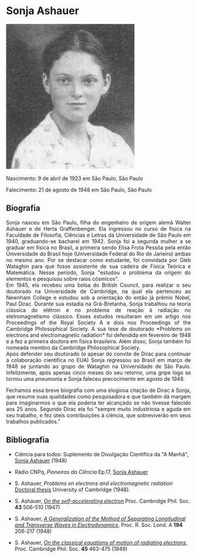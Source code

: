# Sonja Ashauer

![](files/sonja_01.jpg)

Nascimento: 9 de abril de 1923 em São Paulo, São Paulo

Falecimento: 21 de agosto de 1948 em São Paulo, São Paulo

## Biografia

<div style="text-align: justify">
Sonja nasceu em São Paulo, filha do engenheiro de origem alemã Walter Ashauer 
e de Herta Graffenbenger. Ela ingressou no curso de física na Faculdade de Filosofia, 
Ciências e Letras da Universidade de São Paulo em 1940, graduando-se bacharel em 1942.
Sonja foi a segunda mulher a se graduar em física no Brasil, a primeira sendo Elisa 
Frota Pessôa pela então Universidade do Brasil hoje (Universidade Federal do Rio de Janeiro)
ambas no mesmo ano. Por se destacar como estudante, foi convidada por Gleb Wataghin 
para que fosse assistente de sua cadeira de Física Teórica e Matemática. Nesse período, 
Sonja "estudou o problema da origem do elementos e pesquisou sobre raios cósmicos".
</div>

<div style="text-align: justify">
Em 1945, ela recebeu uma bolsa do British Council, para realizar o seu doutorado 
na Universidade de Cambridge, na qual ela pertenceu ao Newnham College e estudou 
sob a orientação do então já prêmio Nobel, Paul Dirac. 
Durante sua estadia na Grã-Bretanha, Sonja trabalhou na teoria clássica do 
elétron e no problema de reação à radiação no eletromagnetismo clássico. 
Esses estudos resultaram em um artigo nos Proceedings of the Royal Society A e 
dois nos Proceedings of the Cambridge Philosophical Society.
A sua tese de doutorado *Problems on electrons and electromagnetic radiation* foi defendida
em fevereiro de 1948 e a fez a primeira doutora em física brasileira. 
Além disso, Sonja também foi nomeada membro da Cambridge Philosophical Society.
</div>

<div style="text-align: justify">
Após defender seu doutorado (e apesar do convite de Dirac para continuar a colaboração 
científica no EUA) Sonja regressou ao Brasil em março de 1948 se juntando ao grupo de 
Wataghin na Universidade de São Paulo. Infelizmente, após apenas cinco meses do seu 
retorno, uma gripe logo se tornou uma pneumonia e Sonja faleceu precocimente em agosto de 1948.
</div>

<p align="justify">
Fechamos essa breve biografia com uma elogiosa citação de Dirac à Sonja, que 
resume suas qualidades como pesquisadora e que também dá margem para imaginarmos o que ela 
poderia ter alcançado se não tivesse falecido aos 25 anos. Segundo Dirac ela foi "sempre 
muito industriosa e aguda em seu trabalho, e fez úteis contribuições à ciência, que 
sobreviverão em seus trabalhos publicados."
</p>

## Bibliografia
* Ciência para todos: Suplemento de Divulgação Científica
da "A Manhã",
[Sonja Ashauer](http://memoria.bn.br/DocReader/hotpage/hotpageBN.aspx?bib=085782&pagfis=138&pesq=&url=http://memoria.bn.br/docreader#) 
(1948)

* Rádio CNPq, *Pioneiras da Ciência* Ep.17, [Sonja Ashauer](https://soundcloud.com/user-349483946/pioneiras-da-ciencia_sonja-ashauer_ep-17)

* S. Ashauer, *Problems on electrons and electromagnetic radiation* [Doctoral thesis](https://www.repository.cam.ac.uk/handle/1810/250953) 
University of Cambridge (1948).

* S. Ashauer, [*On the self-accelerating electron*](https://doi.org/10.1017/S0305004100023768) 
Proc. Cambridge Phil. Soc. **43** 506-510 (1947)

* S. Ashauer, [*A Generalization of the Method of Separating Longitudinal and 
Transverse Waves in Electrodynamics*](https://royalsocietypublishing.org/doi/abs/10.1098/rspa.1948.0074), 
Proc. R. Soc. Lond. A **194** 206-217 (1948)

* S. Ashauer, [*On the classical equations of motion of radiating electrons*](https://doi.org/10.1017/S0305004100025081),
Proc. Cambridge Phil. Soc. **45** 463-475 (1949)
